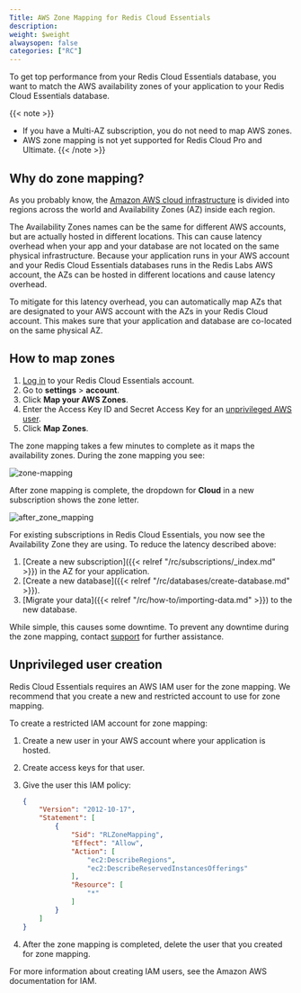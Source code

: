 ```yaml
---
Title: AWS Zone Mapping for Redis Cloud Essentials
description:
weight: $weight
alwaysopen: false
categories: ["RC"]
---
```

To get top performance from your Redis Cloud Essentials database,
you want to match the AWS availability zones of your application to your Redis Cloud Essentials database.

{{< note >}}
- If you have a Multi-AZ subscription,
you do not need to map AWS zones.
- AWS zone mapping is not yet supported for Redis Cloud Pro and Ultimate.
{{< /note >}}

## Why do zone mapping?

As you probably know, the [Amazon AWS cloud infrastructure](https://aws.amazon.com/about-aws/global-infrastructure/)
is divided into regions across the world and Availability Zones (AZ) inside each region.

The Availability Zones names can be the same for different AWS accounts,
but are actually hosted in different locations.
This can cause latency overhead when your app and your database are not located on the same physical infrastructure. Because your application runs in your AWS account and your Redis Cloud Essentials databases runs in the Redis Labs AWS account,
the AZs can be hosted in different locations and cause latency overhead.

To mitigate for this latency overhead, you can automatically map AZs that are designated to your AWS account
with the AZs in your Redis Cloud account.
This makes sure that your application and database are co-located on the same physical AZ.

## How to map zones

1. [Log in](https://app.redislabs.com/#/login) to your Redis Cloud Essentials account.
1. Go to **settings** > **account**.
1. Click **Map your AWS Zones**.
1. Enter the Access Key ID and Secret Access Key for an [unprivileged AWS user](#unprivileged-user-creation).
1. Click **Map Zones**.

The zone mapping takes a few minutes to complete as it maps the availability zones.
During the zone mapping you see:

![zone-mapping](/images/rc/zone-mapping.png)

After zone mapping is complete, the dropdown for **Cloud** in a new subscription shows the zone letter.

![after_zone_mapping](/images/rc/after_zone_mapping.png)

For existing subscriptions in Redis Cloud Essentials, you now see the Availability Zone they are using.
To reduce the latency described above:

1. [Create a new subscription]({{< relref "/rc/subscriptions/_index.md" >}}) in the AZ for your application.
1. [Create a new database]({{< relref "/rc/databases/create-database.md" >}}).
1. [Migrate your data]({{< relref "/rc/how-to/importing-data.md" >}}) to the new database.

While simple, this causes some downtime.
To prevent any downtime during the zone mapping, contact [support](mailto:support@redislabs.com?Subject=Zero%20Downtime%20DB%20Migration) for further assistance.

## Unprivileged user creation

Redis Cloud Essentials requires an AWS IAM user for the zone mapping.
We recommend that you create a new and restricted account to use for zone mapping.

To create a restricted IAM account for zone mapping:

1. Create a new user in your AWS account where your application is hosted.
1. Create access keys for that user.
1. Give the user this IAM policy:

    ```json
    {
        "Version": "2012-10-17",
        "Statement": [
            {
                "Sid": "RLZoneMapping",
                "Effect": "Allow",
                "Action": [
                    "ec2:DescribeRegions",
                    "ec2:DescribeReservedInstancesOfferings"
                ],
                "Resource": [
                    "*"
                ]
            }
        ]
    }

    ```

1. After the zone mapping is completed, delete the user that you created for zone mapping.

For more information about creating IAM users, see the Amazon AWS documentation for IAM.
